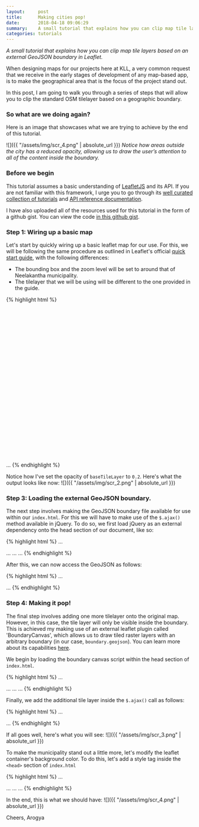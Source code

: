 ```yaml
---
layout:     post
title:      Making cities pop!
date:       2018-04-18 09:06:29
summary:    A small tutorial that explains how you can clip map tile layers based on an external GeoJSON boundary in Leaflet.
categories: tutorials
---
```


*A small tutorial that explains how you can clip map tile layers based on an external GeoJSON boundary in Leaflet.*

When designing maps for our projects here at KLL, a very common request that we receive in the early stages of development of any map-based app, is to make the geographical area that is the focus of the project stand out.

In this post, I am going to walk you through a series of steps that will allow you to clip the standard OSM tilelayer based on a geographic boundary.


### So what are we doing again?

Here is an image that showcases what we are trying to achieve by the end of this tutorial.

![]({{ "/assets/img/scr_4.png" | absolute_url }})
*Notice how areas outside the city has a reduced opacity, allowing us to draw the user’s attention to all of the content inside the boundary.*


### Before we begin

This tutorial assumes a basic understanding of [LeafletJS]("http://leafletjs.com/") and its API. If you are not familiar with this framework, I urge you to go through its [well curated collection of  tutorials]("http://leafletjs.com/examples.html") and [API reference documentation]("http://leafletjs.com/reference-1.3.0.html").

I have also uploaded all of the resources used for this tutorial in the form of a github gist. You can view the code [in this github gist]("http://bl.ocks.org/arkoblog/1a0b65bd62686bab0d8a7ccca26be998").


### Step 1: Wiring up a basic map

Let's start by quickly wiring up a basic leaflet map for our use. For this, we will be following the same procedure as outlined in Leaflet's official [quick start guide]("http://leafletjs.com/examples/quick-start/"), with the following differences:

  - The bounding box and the zoom level will be set to around that of Neelakantha municipality.
  - The tilelayer that we will be using will be different to the one provided in the guide.

{% highlight html %}
<!DOCTYPE html>
<html lang="en" dir="ltr">

  <head>
      <meta charset="utf-8">
      <!-- Loading leaflet JS styles and JS -->
      <link rel="stylesheet" href="https://unpkg.com/leaflet@1.3.1/dist/leaflet.css" integrity="sha512-Rksm5RenBEKSKFjgI3a41vrjkw4EVPlJ3+OiI65vTjIdo9brlAacEuKOiQ5OFh7cOI1bkDwLqdLw3Zg0cRJAAQ==" crossorigin="" />
      <script src="https://unpkg.com/leaflet@1.3.1/dist/leaflet.js" integrity="sha512-/Nsx9X4HebavoBvEBuyp3I7od5tA0UzAxs+j83KgC8PU0kgB4XiK4Lfe4y4cgBtaRJQEIFCW+oC506aPT2L1zw==" crossorigin=""></script>
      <!-- End loading Leaflet JS -->
      <title>Making Cities Pop - Final Output</title>
  </head>

  <body>
      <!-- Create a div where the map will reside -->
      <div id="my-map" style="height:400px;"></div>
      <script>

          var mymap = L.map('my-map').setView([27.89512, 85.1], 11);
      </script>
  </body>

</html>
{% endhighlight %}

Before we proceed, here's a screenshot of what the output currently looks like:

![]({{ "/assets/img/scr_1.png" | absolute_url }})
As you may have noticed, not much has happened so far.


### Step 2: Adding the base tile layer

Inside the script tag, we now create a new tile layer and add it to the map as follows.

{% highlight html %}
...

<script>
  var mymap = L.map('my-map').setView([27.89512, 85.1], 11);

  var osmURL = 'https://{s}.tile.openstreetmap.org/{z}/{x}/{y}.png'
  var baseTileLayer = L.tileLayer(osmURL, { opacity: 0.2 });
  baseTileLayer.addTo(mymap);
</script>

...
{% endhighlight %}

Notice how I've set the opacity of `baseTileLayer` to `0.2`. Here's what the output looks like now:
![]({{ "/assets/img/scr_2.png" | absolute_url }})


### Step 3: Loading the external GeoJSON boundary.

The next step involves making the GeoJSON boundary file available for use within our `index.html`. For this we will have to make use of the `$.ajax()` method available in jQuery. To do so, we first load jQuery as an external dependency onto the head section of our document, like so:

{% highlight html %}
...
<head>
  ...
  <script src="https://code.jquery.com/jquery-2.2.4.js"></script>
  ...
</head>
...
{% endhighlight %}

After this, we can now access the GeoJSON as follows:

{% highlight html %}
...

<script>
  var mymap = L.map('my-map').setView([27.89512, 85.1], 11);
  var osmURL = 'https://{s}.tile.openstreetmap.org/{z}/{x}/{y}.png'
  var baseTileLayer = L.tileLayer(osmURL, { opacity: 0.4 });
  baseTileLayer.addTo(mymap);


  $.ajax({mimeType: 'application/json', url: 'boundary.geojson'} ).done(function(data) {
    console.log(data)
  });
</script>

...
{% endhighlight %}


### Step 4: Making it pop!

The final step involves adding one more tilelayer onto the original map. However, in this case, the tile layer will only be visible inside the boundary. This is achieved my making use of an external leaflet plugin called 'BoundaryCanvas', which allows us to draw tiled raster layers with an arbitrary boundary (in our case, `boundary.geojson`). You can learn more about its capabilities [here]("https://github.com/aparshin/leaflet-boundary-canvas").

We begin by loading the boundary canvas script within the head section of `index.html`.

{% highlight html %}
...
<head>
  ...
      <script src="https://unpkg.com/leaflet-boundary-canvas@1.0.0/src/BoundaryCanvas.js"></script>
  ...
</head>
...
{% endhighlight %}

Finally, we add the additional tile layer inside the `$.ajax()` call as follows:

{% highlight html %}
...

<script>

  var mymap = L.map('my-map').setView([27.89512, 85.1], 11);
  var osmURL = 'https://{s}.tile.openstreetmap.org/{z}/{x}/{y}.png'
  var baseTileLayer = L.tileLayer(osmURL, { opacity: 0.2 });
  baseTileLayer.addTo(mymap);

  $.ajax({mimeType: 'application/json', url: 'boundary.geojson'} ).done(function(data) {
    var test = L.TileLayer.boundaryCanvas('https://{s}.tile.openstreetmap.org/{z}/{x}/{y}.png', {
        boundary: data,
    }).addTo(mymap);
  });

</script>

...
{% endhighlight %}

If all goes well, here's what you will see:
![]({{ "/assets/img/scr_3.png" | absolute_url }})

To make the municipality stand out a little more, let's modify the leaflet container's background color. To do this, let's add a style tag inside the `<head>` section of `index.html`

{% highlight html %}
...
<head>
  ...
  <style>
     .leaflet-container {
       background: #000;
     }
  </style>
  ...
</head>
...
{% endhighlight %}

In the end, this is what we should have:
![]({{ "/assets/img/scr_4.png" | absolute_url }})

Cheers,
Arogya

